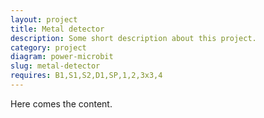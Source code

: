 ```yaml
---
layout: project
title: Metal detector
description: Some short description about this project.
category: project
diagram: power-microbit
slug: metal-detector
requires: B1,S1,S2,D1,SP,1,2,3x3,4
---
```


Here comes the content.